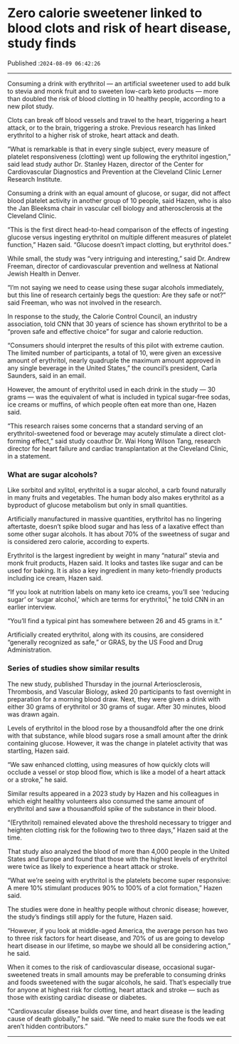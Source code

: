 # Zero calorie sweetener linked to blood clots and risk of heart disease, study finds

Published :`2024-08-09 06:42:26`

---

Consuming a drink with erythritol — an artificial sweetener used to add bulk to stevia and monk fruit and to sweeten low-carb keto products — more than doubled the risk of blood clotting in 10 healthy people, according to a new pilot study.

Clots can break off blood vessels and travel to the heart, triggering a heart attack, or to the brain, triggering a stroke. Previous research has linked erythritol to a higher risk of stroke, heart attack and death.

“What is remarkable is that in every single subject, every measure of platelet responsiveness (clotting) went up following the erythritol ingestion,” said lead study author Dr. Stanley Hazen, director of the Center for Cardiovascular Diagnostics and Prevention at the Cleveland Clinic Lerner Research Institute.

Consuming a drink with an equal amount of glucose, or sugar, did not affect blood platelet activity in another group of 10 people, said Hazen, who is also the Jan Bleeksma chair in vascular cell biology and atherosclerosis at the Cleveland Clinic.

“This is the first direct head-to-head comparison of the effects of ingesting glucose versus ingesting erythritol on multiple different measures of platelet function,” Hazen said. “Glucose doesn’t impact clotting, but erythritol does.”

While small, the study was “very intriguing and interesting,” said Dr. Andrew Freeman, director of cardiovascular prevention and wellness at National Jewish Health in Denver.

“I’m not saying we need to cease using these sugar alcohols immediately, but this line of research certainly begs the question: Are they safe or not?” said Freeman, who was not involved in the research.

In response to the study, the Calorie Control Council, an industry association, told CNN that 30 years of science has shown erythritol to be a “proven safe and effective choice” for sugar and calorie reduction.

“Consumers should interpret the results of this pilot with extreme caution. The limited number of participants, a total of 10, were given an excessive amount of erythritol, nearly quadruple the maximum amount approved in any single beverage in the United States,” the council’s president, Carla Saunders, said in an email.

However, the amount of erythritol used in each drink in the study — 30 grams — was the equivalent of what is included in typical sugar-free sodas, ice creams or muffins, of which people often eat more than one, Hazen said.

“This research raises some concerns that a standard serving of an erythritol-sweetened food or beverage may acutely stimulate a direct clot-forming effect,” said study coauthor Dr. Wai Hong Wilson Tang, research director for heart failure and cardiac transplantation at the Cleveland Clinic, in a statement.

### What are sugar alcohols?

Like sorbitol and xylitol, erythritol is a sugar alcohol, a carb found naturally in many fruits and vegetables. The human body also makes erythritol as a byproduct of glucose metabolism but only in small quantities.

Artificially manufactured in massive quantities, erythritol has no lingering aftertaste, doesn’t spike blood sugar and has less of a laxative effect than some other sugar alcohols. It has about 70% of the sweetness of sugar and is considered zero calorie, according to experts.

Erythritol is the largest ingredient by weight in many “natural” stevia and monk fruit products, Hazen said. It looks and tastes like sugar and can be used for baking. It is also a key ingredient in many keto-friendly products including ice cream, Hazen said.

“If you look at nutrition labels on many keto ice creams, you’ll see ‘reducing sugar’ or ‘sugar alcohol,’ which are terms for erythritol,” he told CNN in an earlier interview.

“You’ll find a typical pint has somewhere between 26 and 45 grams in it.”

Artificially created erythritol, along with its cousins, are considered “generally recognized as safe,” or GRAS, by the US Food and Drug Administration.

### Series of studies show similar results

The new study, published Thursday in the journal Arteriosclerosis, Thrombosis, and Vascular Biology, asked 20 participants to fast overnight in preparation for a morning blood draw. Next, they were given a drink with either 30 grams of erythritol or 30 grams of sugar. After 30 minutes, blood was drawn again.

Levels of erythritol in the blood rose by a thousandfold after the one drink with that substance, while blood sugars rose a small amount after the drink containing glucose. However, it was the change in platelet activity that was startling, Hazen said.

“We saw enhanced clotting, using measures of how quickly clots will occlude a vessel or stop blood flow, which is like a model of a heart attack or a stroke,” he said.

Similar results appeared in a 2023 study by Hazen and his colleagues in which eight healthy volunteers also consumed the same amount of erythritol and saw a thousandfold spike of the substance in their blood.

“(Erythritol) remained elevated above the threshold necessary to trigger and heighten clotting risk for the following two to three days,” Hazen said at the time.

That study also analyzed the blood of more than 4,000 people in the United States and Europe and found that those with the highest levels of erythritol were twice as likely to experience a heart attack or stroke.

“What we’re seeing with erythritol is the platelets become super responsive: A mere 10% stimulant produces 90% to 100% of a clot formation,” Hazen said.

The studies were done in healthy people without chronic disease; however, the study’s findings still apply for the future, Hazen said.

“However, if you look at middle-aged America, the average person has two to three risk factors for heart disease, and 70% of us are going to develop heart disease in our lifetime, so maybe we should all be considering action,” he said.

When it comes to the risk of cardiovascular disease, occasional sugar-sweetened treats in small amounts may be preferable to consuming drinks and foods sweetened with the sugar alcohols, he said. That’s especially true for anyone at highest risk for clotting, heart attack and stroke — such as those with existing cardiac disease or diabetes.

“Cardiovascular disease builds over time, and heart disease is the leading cause of death globally,” he said. “We need to make sure the foods we eat aren’t hidden contributors.”

---

